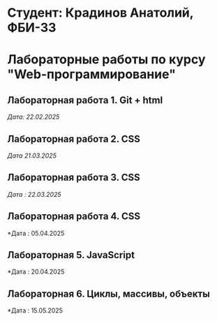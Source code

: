 # Студент: Крадинов Анатолий, ФБИ-33

# Лабораторные работы по курсу "Web-программирование"

## Лабораторная работа 1. Git + html 

*Дата: 22.02.2025*

## Лабораторная работа 2. CSS

*Дата 21.03.2025*

## Лабораторная работа 3. CSS

*Дата : 22.03.2025*

## Лабораторная работа 4. CSS

*Дата : 05.04.2025

## Лабораторная 5. JavaScript

*Дата : 20.04.2025

## Лабораторная 6. Циклы, массивы, объекты

*Дата : 15.05.2025